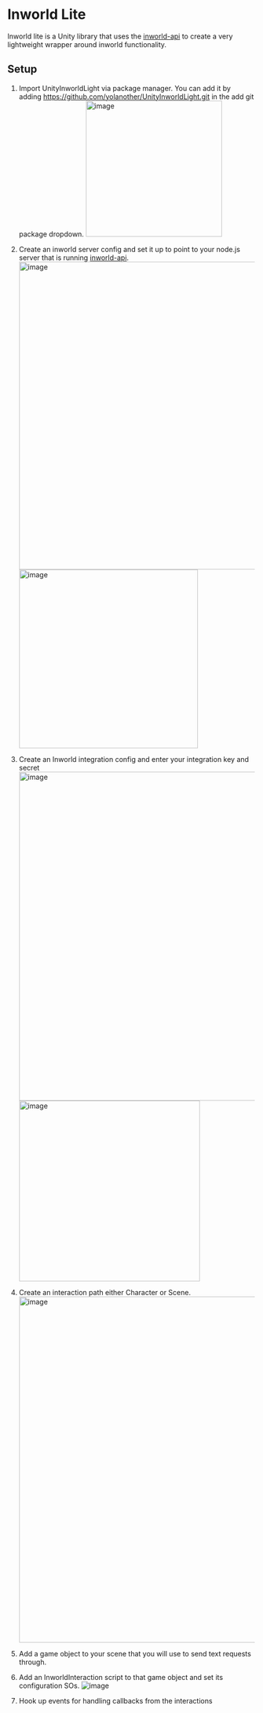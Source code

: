 # Inworld Lite
Inworld lite is a Unity library that uses the [inworld-api](https://github.com/yolanother/inworldapi) to create a very lightweight wrapper around inworld functionality.

## Setup
1. Import UnityInworldLight via package manager. You can add it by adding https://github.com/yolanother/UnityInworldLight.git in the add git package dropdown. <img width="277" alt="image" src="https://user-images.githubusercontent.com/645359/206382972-64b1d7ed-1311-4e92-90a8-fbabef5ab5b3.png">
2. Create an inworld server config and set it up to point to your node.js server that is running [inworld-api](https://github.com/yolanother/inworldapi). <img width="627" alt="image" src="https://user-images.githubusercontent.com/645359/206383060-50c3e89c-157d-4748-bff6-ffbb8bfb0e70.png"><img width="364" alt="image" src="https://user-images.githubusercontent.com/645359/206383370-8169c21b-c0b3-441e-9700-63a7d923fda5.png">

3. Create an Inworld integration config and enter your integration key and secret <img width="670" alt="image" src="https://user-images.githubusercontent.com/645359/206383181-c22e1514-6916-49af-a57c-20778010fb97.png"> <img width="368" alt="image" src="https://user-images.githubusercontent.com/645359/206383261-911e7bbb-fe92-4b54-bd21-281a7664c34e.png">
4. Create an interaction path either Character or Scene. <img width="705" alt="image" src="https://user-images.githubusercontent.com/645359/206382848-5b8a54eb-ee98-471d-a99b-9d45f8442d6e.png">
5. Add a game object to your scene that you will use to send text requests through.
6. Add an InworldInteraction script to that game object and set its configuration SOs.
![image](https://user-images.githubusercontent.com/645359/206382252-70107c23-e956-4016-9093-69ccbbbe5d74.png)
7. Hook up events for handling callbacks from the interactions

